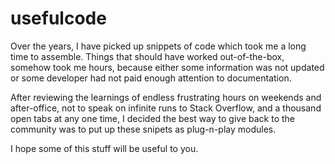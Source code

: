# usefulcode

Over the years, I have picked up snippets of code which took me a long time to assemble. Things that should have worked out-of-the-box, somehow took me hours, because either some information was not updated or some developer had not paid enough attention to documentation.

After reviewing the learnings of endless frustrating hours on weekends and after-office, not to speak on infinite runs to Stack Overflow, and a thousand open tabs at any one time, I decided the best way to give back to the community was to put up these snipets as plug-n-play modules.

I hope some of this stuff will be useful to you. 

